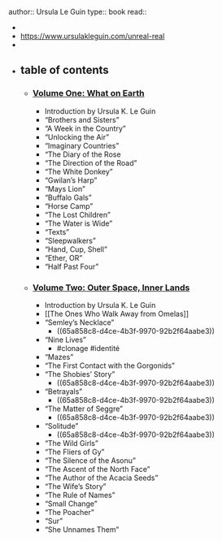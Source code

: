 author:: Ursula Le Guin
type:: book
read::

-
- https://www.ursulakleguin.com/unreal-real
-
- ## table of contents
	- ### [Volume One: What on Earth](http://www.powells.com/partner/25282/biblio/9781618730343)
		- Introduction by Ursula K. Le Guin
		- “Brothers and Sisters”
		- “A Week in the Country”
		- “Unlocking the Air”
		- “Imaginary Countries”
		- “The Diary of the Rose
		- “The Direction of the Road”
		- “The White Donkey”
		- “Gwilan’s Harp”
		- “Mays Lion”
		- “Buffalo Gals”
		- “Horse Camp”
		- “The Lost Children”
		- “The Water is Wide”
		- “Texts”
		- “Sleepwalkers”
		- “Hand, Cup, Shell”
		- “Ether, OR”
		- “Half Past Four”
	- ### [Volume Two: Outer Space, Inner Lands](http://www.powells.com/partner/25282/biblio/9781618730350)
		- Introduction by Ursula K. Le Guin
		- [[The Ones Who Walk Away from Omelas]]
		- “Semley’s Necklace”
			- ((65a858c8-d4ce-4b3f-9970-92b2f64aabe3))
		- “Nine Lives”
			- #clonage #identité
		- “Mazes”
		- “The First Contact with the Gorgonids”
		- “The Shobies’ Story”
			- ((65a858c8-d4ce-4b3f-9970-92b2f64aabe3))
		- “Betrayals”
			- ((65a858c8-d4ce-4b3f-9970-92b2f64aabe3))
		- “The Matter of Seggre”
			- ((65a858c8-d4ce-4b3f-9970-92b2f64aabe3))
		- “Solitude”
			- ((65a858c8-d4ce-4b3f-9970-92b2f64aabe3))
		- “The Wild Girls”
		- “The Fliers of Gy”
		- “The Silence of the Asonu”
		- “The Ascent of the North Face”
		- “The Author of the Acacia Seeds”
		- “The Wife’s Story”
		- “The Rule of Names”
		- “Small Change”
		- “The Poacher”
		- “Sur”
		- “She Unnames Them”